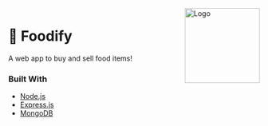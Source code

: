 <a href="https://github.com/Joe2k/Foodify">
    <img src="public/foodify-logo.png" alt="Logo" width="150" height="150" align="right">
</a>

# :pizza: Foodify
A web app to buy and sell food items!
    

### Built With
* [Node.js](https://nodejs.org/en/)
* [Express.js](https://expressjs.com/)
* [MongoDB](https://www.mongodb.com/)
